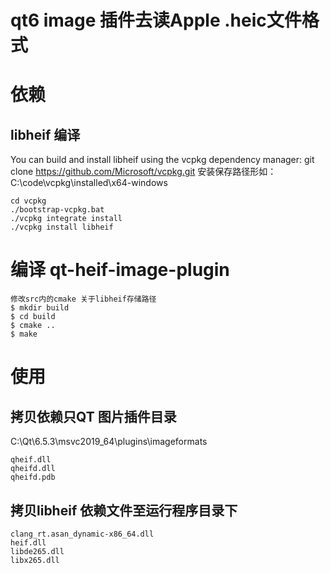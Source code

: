 # qt6 image 插件去读Apple .heic文件格式
# 依赖
[HEIF]: https://en.wikipedia.org/wiki/High_Efficiency_Image_File_Format
[libheif]: https://github.com/strukturag/libheif
## libheif 编译
You can build and install libheif using the vcpkg dependency manager:
git clone https://github.com/Microsoft/vcpkg.git
安装保存路径形如：C:\code\vcpkg\installed\x64-windows
```
cd vcpkg
./bootstrap-vcpkg.bat
./vcpkg integrate install
./vcpkg install libheif
```

# 编译 qt-heif-image-plugin
```
修改src内的cmake 关于libheif存储路径
$ mkdir build
$ cd build
$ cmake ..
$ make
```
# 使用
## 拷贝依赖只QT 图片插件目录 
C:\Qt\6.5.3\msvc2019_64\plugins\imageformats
```
qheif.dll
qheifd.dll
qheifd.pdb
```
## 拷贝libheif 依赖文件至运行程序目录下
```
clang_rt.asan_dynamic-x86_64.dll
heif.dll
libde265.dll
libx265.dll
```
